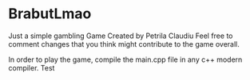 # BrabutLmao
Just a simple gambling Game
Created by Petrila Claudiu
Feel free to comment changes that you think might contribute to the game overall.


In order to play the game, compile the main.cpp file in any c++ modern compiler.
Test
